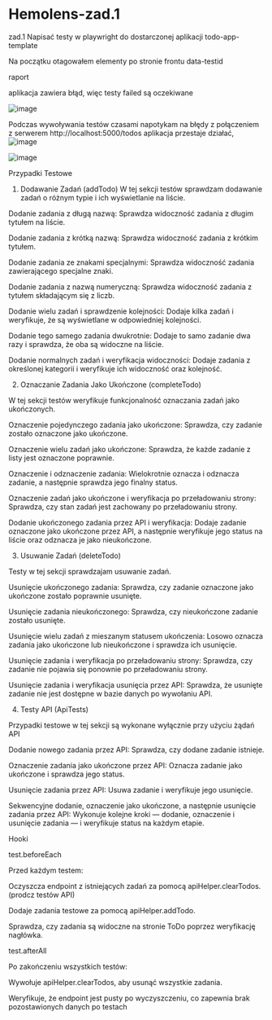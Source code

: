 # Hemolens-zad.1
zad.1 Napisać testy w playwright do dostarczonej aplikacji todo-app-template

Na początku otagowałem elementy po stronie frontu data-testid


raport

aplikacja zawiera błąd, więc testy failed są oczekiwane

![image](https://github.com/user-attachments/assets/8f86788f-f968-4846-ba33-ad40479d4c27)

Podczas wywoływania testów czasami napotykam na błędy z połączeniem z serwerem http://localhost:5000/todos
aplikacja przestaje działać, ![image](https://github.com/user-attachments/assets/9977bb56-41ee-4d74-8a14-8ce5980b6874)

![image](https://github.com/user-attachments/assets/4eb144f2-0867-4e20-bd87-8f843ba6febc)





Przypadki Testowe
1. Dodawanie Zadań (addTodo)
W tej sekcji testów sprawdzam dodawanie zadań o różnym typie i ich wyświetlanie na liście.

Dodanie zadania z długą nazwą: Sprawdza widoczność zadania z długim tytułem na liście.

Dodanie zadania z krótką nazwą: Sprawdza widoczność zadania z krótkim tytułem.

Dodanie zadania ze znakami specjalnymi: Sprawdza widoczność zadania zawierającego specjalne znaki.

Dodanie zadania z nazwą numeryczną: Sprawdza widoczność zadania z tytułem składającym się z liczb.

Dodanie wielu zadań i sprawdzenie kolejności: Dodaje kilka zadań i weryfikuje, że są wyświetlane w odpowiedniej kolejności.

Dodanie tego samego zadania dwukrotnie: Dodaje to samo zadanie dwa razy i sprawdza, że oba są widoczne na liście.

Dodanie normalnych zadań i weryfikacja widoczności: Dodaje zadania z określonej kategorii i weryfikuje ich widoczność oraz kolejność.

2. Oznaczanie Zadania Jako Ukończone (completeTodo)
   
W tej sekcji testów weryfikuje funkcjonalność oznaczania zadań jako ukończonych.

Oznaczenie pojedynczego zadania jako ukończone: Sprawdza, czy zadanie zostało oznaczone jako ukończone.

Oznaczenie wielu zadań jako ukończone: Sprawdza, że każde zadanie z listy jest oznaczone poprawnie.

Oznaczenie i odznaczenie zadania: Wielokrotnie oznacza i odznacza zadanie, a następnie sprawdza jego finalny status.

Oznaczenie zadań jako ukończone i weryfikacja po przeładowaniu strony: Sprawdza, czy stan zadań jest zachowany po przeładowaniu strony.

Dodanie ukończonego zadania przez API i weryfikacja: Dodaje zadanie oznaczone jako ukończone przez API, a następnie weryfikuje jego status na liście oraz odznacza je jako nieukończone.

3. Usuwanie Zadań (deleteTodo)
   
Testy w tej sekcji sprawdzajam usuwanie zadań.

Usunięcie ukończonego zadania: Sprawdza, czy zadanie oznaczone jako ukończone zostało poprawnie usunięte.

Usunięcie zadania nieukończonego: Sprawdza, czy nieukończone zadanie zostało usunięte.

Usunięcie wielu zadań z mieszanym statusem ukończenia: Losowo oznacza zadania jako ukończone lub nieukończone i sprawdza ich usunięcie.

Usunięcie zadania i weryfikacja po przeładowaniu strony: Sprawdza, czy zadanie nie pojawia się ponownie po przeładowaniu strony.

Usunięcie zadania i weryfikacja usunięcia przez API: Sprawdza, że usunięte zadanie nie jest dostępne w bazie danych po wywołaniu API.

4. Testy API (ApiTests)
   
Przypadki testowe w tej sekcji są wykonane wyłącznie przy użyciu żądań API

Dodanie nowego zadania przez API: Sprawdza, czy dodane zadanie istnieje.

Oznaczenie zadania jako ukończone przez API: Oznacza zadanie jako ukończone i sprawdza jego status.

Usunięcie zadania przez API: Usuwa zadanie i weryfikuje jego usunięcie.

Sekwencyjne dodanie, oznaczenie jako ukończone, a następnie usunięcie zadania przez API: Wykonuje kolejne kroki — dodanie, oznaczenie i usunięcie zadania — i weryfikuje status na każdym etapie.


Hooki

test.beforeEach

Przed każdym testem:

Oczyszcza endpoint z istniejących zadań za pomocą apiHelper.clearTodos. (prodcz testów API)

Dodaje zadania testowe za pomocą apiHelper.addTodo.

Sprawdza, czy zadania są widoczne na stronie ToDo poprzez weryfikację nagłówka.

test.afterAll

Po zakończeniu wszystkich testów:

Wywołuje apiHelper.clearTodos, aby usunąć wszystkie zadania.

Weryfikuje, że endpoint jest pusty po wyczyszczeniu, co zapewnia brak pozostawionych danych po testach
